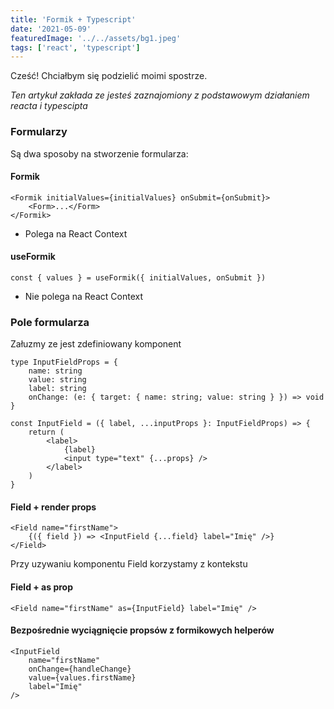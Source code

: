 ```yaml
---
title: 'Formik + Typescript'
date: '2021-05-09'
featuredImage: '../../assets/bg1.jpeg'
tags: ['react', 'typescript']
---
```


Cześć! Chciałbym się podzielić moimi spostrze.

_Ten artykuł zakłada ze jesteś zaznajomiony z podstawowym działaniem reacta i typescipta_

### Formularzy

Są dwa sposoby na stworzenie formularza:

#### Formik

```tsx
<Formik initialValues={initialValues} onSubmit={onSubmit}>
    <Form>...</Form>
</Formik>
```

-   Polega na React Context

#### useFormik

```tsx
const { values } = useFormik({ initialValues, onSubmit })
```

-   Nie polega na React Context

### Pole formularza

Załuzmy ze jest zdefiniowany komponent

```tsx
type InputFieldProps = {
    name: string
    value: string
    label: string
    onChange: (e: { target: { name: string; value: string } }) => void
}

const InputField = ({ label, ...inputProps }: InputFieldProps) => {
    return (
        <label>
            {label}
            <input type="text" {...props} />
        </label>
    )
}
```

#### Field + render props

```tsx
<Field name="firstName">
    {({ field }) => <InputField {...field} label="Imię" />}
</Field>
```

Przy uzywaniu komponentu Field korzystamy z kontekstu

#### Field + as prop

```tsx
<Field name="firstName" as={InputField} label="Imię" />
```

#### Bezpośrednie wyciągnięcie propsów z formikowych helperów

```tsx
<InputField
    name="firstName"
    onChange={handleChange}
    value={values.firstName}
    label="Imię"
/>
```
